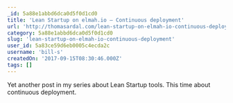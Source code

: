 ```yaml
---
_id: 5a88e1abbd6dca0d5f0d1cd0
title: 'Lean Startup on elmah.io – Continuous deployment'
url: 'http://thomasardal.com/lean-startup-on-elmah-io-continuous-deployment/'
category: 5a88e1abbd6dca0d5f0d1cd0
slug: 'lean-startup-on-elmah-io-continuous-deployment'
user_id: 5a83ce59d6eb0005c4ecda2c
username: 'bill-s'
createdOn: '2017-09-15T08:30:46.000Z'
tags: []
---
```


Yet another post in my series about Lean Startup tools. This time about continuous deployment.
